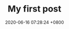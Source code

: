---
layout: post
title:  "My first post"
date:   2020-06-16 07:28:24 +0800
categories: jekyll update
---